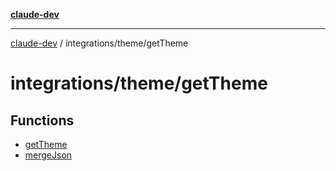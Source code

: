 [**claude-dev**](../../../README.md)

***

[claude-dev](../../../README.md) / integrations/theme/getTheme

# integrations/theme/getTheme

## Functions

- [getTheme](functions/getTheme.md)
- [mergeJson](functions/mergeJson.md)
